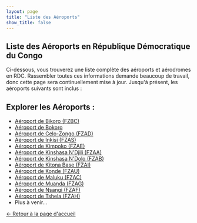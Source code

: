 ```yaml
---
layout: page
title: "Liste des Aéroports"
show_title: false
---
```


## Liste des Aéroports en République Démocratique du Congo

Ci-dessous, vous trouverez une liste complète des aéroports et aérodromes en RDC. Rassembler toutes ces informations demande beaucoup de travail, donc cette page sera continuellement mise à jour. Jusqu'à présent, les aéroports suivants sont inclus :

## Explorer les Aéroports :
- [Aéroport de Bikoro (FZBC)](/airports_fr/bikorofzbc/bikorobokoro_fr.md)
- [Aéroport de Bokoro](/airports_fr/bikorofzbc/bikorobokoro_fr.md)
- [Aéroport de Celo-Zongo (FZAD)](/airports_fr/zongofzad/zongo_fr.md)
- [Aéroport de Inkisi (FZAS)](/airports_fr/inkisifzas/inkisi_fr.md)
- [Aéroport de Kimpoko (FZAE)](/airports_fr/kimpokofzae/kimpoko_fr.md)
- [Aéroport de Kinshasa N'Djili (FZAA)](/airports_fr/ndjilifzaa/ndjili_fr.md)
- [Aéroport de Kinshasa N'Dolo (FZAB)](/airports_fr/ndolofzab/ndolo_fr.md)
- [Aéroport de Kitona Base (FZAI)](/airports_fr/kitonabasefzai/kitona_fr.md)
- [Aéroport de Konde (FZAU)](/airports_fr/kondefzau/konde_fr.md)
- [Aéroport de Maluku (FZAC)](/airports_fr/malukufzac/maluku_fr.md)
- [Aéroport de Muanda (FZAG)](/airports_fr/muandafzag/muanda_fr.md)
- [Aéroport de Nsangi (FZAF)](/airports_fr/nsangifzaf/nsangi_fr.md)
- [Aéroport de Tshela (FZAH)](/airports_fr/tshelafzah/tshela_fr.md)
- Plus à venir...

[← Retour à la page d'accueil](index_fr.md)
